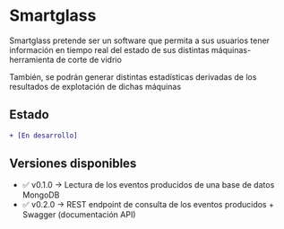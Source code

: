 # Smartglass
Smartglass pretende ser un software que permita a sus usuarios tener información en tiempo real del estado de sus
distintas máquinas-herramienta de corte de vidrio

También, se podrán generar distintas estadísticas derivadas de los resultados de explotación de dichas máquinas

## Estado
```diff
+ [En desarrollo]
```

## Versiones disponibles
- :white_check_mark: v0.1.0 -> Lectura de los eventos producidos de una base de datos MongoDB
- :white_check_mark: v0.2.0 -> REST endpoint de consulta de los eventos producidos + Swagger (documentación API)

